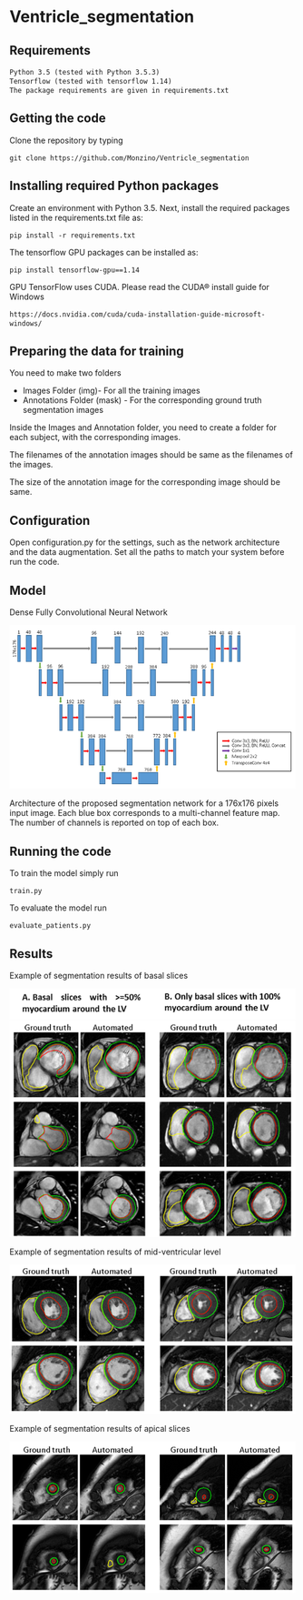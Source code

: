 # Ventricle_segmentation

## Requirements

    Python 3.5 (tested with Python 3.5.3)
    Tensorflow (tested with tensorflow 1.14)
    The package requirements are given in requirements.txt

## Getting the code

   Clone the repository by typing
    
    git clone https://github.com/Monzino/Ventricle_segmentation

## Installing required Python packages

   Create an environment with Python 3.5. 
   Next, install the required packages listed in the requirements.txt file as:

    pip install -r requirements.txt

   The tensorflow GPU packages can be installed as:

    pip install tensorflow-gpu==1.14
    
   GPU TensorFlow uses CUDA. Please read the CUDA® install guide for Windows 
   
    https://docs.nvidia.com/cuda/cuda-installation-guide-microsoft-windows/

## Preparing the data for training

   You need to make two folders

   - Images Folder (img)- For all the training images
   - Annotations Folder (mask) - For the corresponding ground truth segmentation images
  
  Inside the Images and Annotation folder, you need to create a folder for each subject, with the corresponding images.
  
  The filenames of the annotation images should be same as the filenames of the images.

  The size of the annotation image for the corresponding image should be same.

## Configuration

   Open configuration.py for the settings, such as the network architecture and the data augmentation. 
   Set all the paths to match your system before run the code. 

## Model

Dense Fully Convolutional Neural Network

![github-small](https://raw.githubusercontent.com/Monzino/Ventricle_segmentation/main/network.png)

Architecture of the proposed segmentation network for a 176x176 pixels input image. Each blue box corresponds to a multi-channel feature map. The number of channels is reported on top of each box.

## Running the code

To train the model simply run 

    train.py
    
To evaluate the model run 

    evaluate_patients.py

## Results

Example of segmentation results of basal slices 

![github-small](https://raw.githubusercontent.com/Monzino/Ventricle_segmentation/main/Picture1.png)

Example of segmentation results of mid-ventricular level 

![github-small](https://raw.githubusercontent.com/Monzino/Ventricle_segmentation/main/Picture2.png)

Example of segmentation results of apical slices 

![github-small](https://raw.githubusercontent.com/Monzino/Ventricle_segmentation/main/Picture3.png)




   

